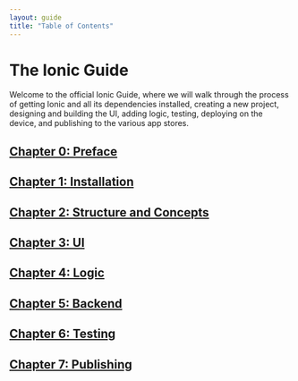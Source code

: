 ```yaml
---
layout: guide
title: "Table of Contents"
---
```


# The Ionic Guide

Welcome to the official Ionic Guide, where we will walk through the process of getting Ionic and all its dependencies installed, creating a new project, designing and building the UI, adding logic, testing, deploying on the device, and publishing to the various app stores.

## [Chapter 0: Preface](preface.html)
## [Chapter 1: Installation](preface.html)
## [Chapter 2: Structure and Concepts](structure.html)
## [Chapter 3: UI](ui.html)
## [Chapter 4: Logic](logic.html)
## [Chapter 5: Backend](backend.html)
## [Chapter 6: Testing](testing.html)
## [Chapter 7: Publishing](publishing.html)

